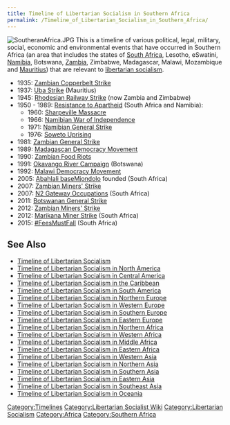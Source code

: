 ```yaml
---
title: Timeline of Libertarian Socialism in Southern Africa
permalink: /Timeline_of_Libertarian_Socialism_in_Southern_Africa/
---
```


![](SoutheranAfrica.JPG "SoutheranAfrica.JPG") This is a timeline of
various political, legal, military, social, economic and environmental
events that have occurred in Southern Africa (an area that includes the
states of [South Africa](South_Africa "wikilink"), Lesotho, eSwatini,
[Namibia](Namibia "wikilink"), Botswana, [Zambia](Zambia "wikilink"),
Zimbabwe, Madagascar, Malawi, Mozambique and
[Mauritius](Mauritius "wikilink")) that are relevant to [libertarian
socialism](Libertarian_Socialism "wikilink").

- 1935: [Zambian Copperbelt
  Strike](Zambian_Copperbelt_Strike_(1935) "wikilink")
- 1937: [Uba Strike](Uba_Strike_(1937) "wikilink") (Mauritius)
- 1945: [Rhodesian Railway
  Strike](Rhodesian_Railway_Strike_(1945) "wikilink") (now Zambia and
  Zimbabwe)
- 1950 - 1989: [Resistance to
  Apartheid](Resistance_to_Apartheid "wikilink") (South Africa and
  Namibia):
  - 1960: [Sharpeville Massacre](Sharpeville_Massacre "wikilink")
  - 1966: [Namibian War of
    Independence](Namibian_War_of_Independence "wikilink")
  - 1971: [Namibian General
    Strike](Namibian_General_Strike_(1971) "wikilink")
  - 1976: [Soweto Uprising](Soweto_Uprising_(1976) "wikilink")
- 1981: [Zambian General
  Strike](Zambian_General_Strike_(1981) "wikilink")
- 1989: [Madagascan Democracy
  Movement](Madagascan_Democracy_Movement "wikilink")
- 1990: [Zambian Food Riots](Zambian_Food_Riots_(1990) "wikilink")
- 1991: [Okavango River
  Campaign](Okavango_River_Campaign_(1991) "wikilink") (Botswana)
- 1992: [Malawi Democracy
  Movement](Malawi_Democracy_Movement "wikilink")
- 2005: [Abahlali baseMjondolo](Abahlali_baseMjondolo "wikilink")
  founded (South Africa)
- 2007: [Zambian Miners'
  Strike](Zambian_Miners'_Strike_(2007) "wikilink")
- 2007: [N2 Gateway
  Occupations](N2_Gateway_Occupations_(2007) "wikilink") (South Africa)
- 2011: [Botswanan General
  Strike](Botswanan_General_Strike_(2011) "wikilink")
- 2012: [Zambian Miners'
  Strike](Zambian_Miners'_Strike_(2012) "wikilink")
- 2012: [Marikana Miner Strike](Marikana_Miner_Strike_(2012) "wikilink")
  (South Africa)
- 2015: [\#FeesMustFall](#FeesMustFall_(South_Africa) "wikilink") (South
  Africa)

## See Also

- [Timeline of Libertarian
  Socialism](Timeline_of_Libertarian_Socialism "wikilink")
- [Timeline of Libertarian Socialism in North
  America](Timeline_of_Libertarian_Socialism_in_North_America "wikilink")
- [Timeline of Libertarian Socialism in Central
  America](Timeline_of_Libertarian_Socialism_in_Central_America "wikilink")
- [Timeline of Libertarian Socialism in the
  Caribbean](Timeline_of_Libertarian_Socialism_in_the_Caribbean "wikilink")
- [Timeline of Libertarian Socialism in South
  America](Timeline_of_Libertarian_Socialism_in_South_America "wikilink")
- [Timeline of Libertarian Socialism in Northern
  Europe](Timeline_of_Libertarian_Socialism_in_Northern_Europe "wikilink")
- [Timeline of Libertarian Socialism in Western
  Europe](Timeline_of_Libertarian_Socialism_in_Western_Europe "wikilink")
- [Timeline of Libertarian Socialism in Southern
  Europe](Timeline_of_Libertarian_Socialism_in_Southern_Europe "wikilink")
- [Timeline of Libertarian Socialism in Eastern
  Europe](Timeline_of_Libertarian_Socialism_in_Eastern_Europe "wikilink")
- [Timeline of Libertarian Socialism in Northern
  Africa](Timeline_of_Libertarian_Socialism_in_Northern_Africa "wikilink")
- [Timeline of Libertarian Socialism in Western
  Africa](Timeline_of_Libertarian_Socialism_in_Western_Africa "wikilink")
- [Timeline of Libertarian Socialism in Middle
  Africa](Timeline_of_Libertarian_Socialism_in_Middle_Africa "wikilink")
- [Timeline of Libertarian Socialism in Eastern
  Africa](Timeline_of_Libertarian_Socialism_in_Eastern_Africa "wikilink")
- [Timeline of Libertarian Socialism in Western
  Asia](Timeline_of_Libertarian_Socialism_in_Western_Asia "wikilink")
- [Timeline of Libertarian Socialism in Northern
  Asia](Timeline_of_Libertarian_Socialism_in_Northern_Asia "wikilink")
- [Timeline of Libertarian Socialism in Southern
  Asia](Timeline_of_Libertarian_Socialism_in_Southern_Asia "wikilink")
- [Timeline of Libertarian Socialism in Eastern
  Asia](Timeline_of_Libertarian_Socialism_in_Eastern_Asia "wikilink")
- [Timeline of Libertarian Socialism in Southeast
  Asia](Timeline_of_Libertarian_Socialism_in_Southeast_Asia "wikilink")
- [Timeline of Libertarian Socialism in
  Oceania](Timeline_of_Libertarian_Socialism_in_Oceania "wikilink")

[Category:Timelines](Category:Timelines "wikilink")
[Category:Libertarian Socialist
Wiki](Category:Libertarian_Socialist_Wiki "wikilink")
[Category:Libertarian
Socialism](Category:Libertarian_Socialism "wikilink")
[Category:Africa](Category:Africa "wikilink") [Category:Southern
Africa](Category:Southern_Africa "wikilink")
